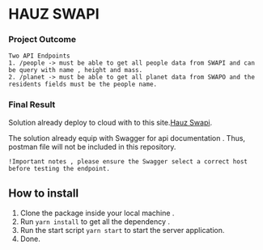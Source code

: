 # HAUZ SWAPI 

### Project Outcome 

``` 
Two API Endpoints
1. /people -> must be able to get all people data from SWAPI and can be query with name , height and mass.
2. /planet -> must be able to get all planet data from SWAPO and the residents fields must be the people name. 
```

### Final Result


Solution already deploy to cloud with to this site.[Hauz Swapi](https://hauz.shahfiq.xyz/). 

The solution already equip with Swagger for api documentation . Thus, postman file will not be included in this repository. 
```
!Important notes , please ensure the Swagger select a correct host before testing the endpoint. 
```


## How to install

1. Clone the package inside your local machine . 
2. Run `yarn install` to get all the dependency .
3. Run the start script `yarn start` to start the server application. 
4. Done.
